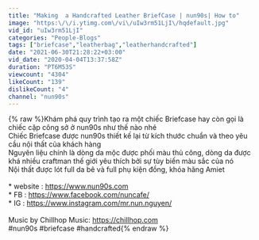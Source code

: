 ```yaml
---
title: "Making  a Handcrafted Leather BriefCase | nun90s| How to"
image: "https:\/\/i.ytimg.com\/vi\/uIw3rm51LjI\/hqdefault.jpg"
vid_id: "uIw3rm51LjI"
categories: "People-Blogs"
tags: ["briefcase","leatherbag","leatherhandcrafted"]
date: "2021-06-30T21:28:22+03:00"
vid_date: "2020-04-04T13:37:58Z"
duration: "PT6M53S"
viewcount: "4304"
likeCount: "139"
dislikeCount: "4"
channel: "nun90s"
---
```

{% raw %}Khám phá quy trình tạo ra một chiếc Briefcase hay còn gọi là chiếc cặp công sở ở nun90s như thế nào nhé<br />Chiếc Briefcase được nun90s thiết kế lại từ kích thước chuẩn và theo yêu cầu nội thất của khách hàng<br />Nguyên liệu chính là dòng da mộc được phối màu thủ công, dòng da được khá nhiều craftman thế giới yêu thích bởi sự tùy biến màu sắc của nó<br />Nội thất được lót full da bê và full phụ kiện đồng, khóa hãng Amiet<br /><br />* website : <a rel="nofollow" target="blank" href="https://www.nun90s.com">https://www.nun90s.com</a><br />* FB : <a rel="nofollow" target="blank" href="https://www.facebook.com/nuncafe/">https://www.facebook.com/nuncafe/</a><br />* IG : <a rel="nofollow" target="blank" href="https://www.instagram.com/mr.nun.nguyen/">https://www.instagram.com/mr.nun.nguyen/</a><br /><br />Music by Chillhop Music:  <a rel="nofollow" target="blank" href="https://chillhop.com">https://chillhop.com</a><br />#nun90s #briefcase #handcrafted{% endraw %}
